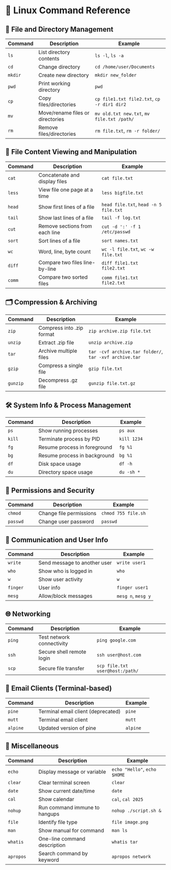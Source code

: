 # 🐧 Linux Command Reference

## 📁 File and Directory Management

| Command      | Description                         | Example                              |
|--------------|-------------------------------------|--------------------------------------|
| `ls`         | List directory contents             | `ls -l`, `ls -a`                     |
| `cd`         | Change directory                    | `cd /home/user/Documents`           |
| `mkdir`      | Create new directory                | `mkdir new_folder`                  |
| `pwd`        | Print working directory             | `pwd`                                |
| `cp`         | Copy files/directories              | `cp file1.txt file2.txt`, `cp -r dir1 dir2` |
| `mv`         | Move/rename files or directories    | `mv old.txt new.txt`, `mv file.txt /path/` |
| `rm`         | Remove files/directories            | `rm file.txt`, `rm -r folder/`      |

## 📄 File Content Viewing and Manipulation

| Command      | Description                         | Example                              |
|--------------|-------------------------------------|--------------------------------------|
| `cat`        | Concatenate and display files       | `cat file.txt`                       |
| `less`       | View file one page at a time        | `less bigfile.txt`                   |
| `head`       | Show first lines of a file          | `head file.txt`, `head -n 5 file.txt`|
| `tail`       | Show last lines of a file           | `tail -f log.txt`                    |
| `cut`        | Remove sections from each line      | `cut -d ':' -f 1 /etc/passwd`        |
| `sort`       | Sort lines of a file                | `sort names.txt`                     |
| `wc`         | Word, line, byte count              | `wc -l file.txt`, `wc -w file.txt`   |
| `diff`       | Compare two files line-by-line      | `diff file1.txt file2.txt`           |
| `comm`       | Compare two sorted files            | `comm file1.txt file2.txt`           |

## 🗂️ Compression & Archiving

| Command      | Description                         | Example                              |
|--------------|-------------------------------------|--------------------------------------|
| `zip`        | Compress into .zip format           | `zip archive.zip file.txt`           |
| `unzip`      | Extract .zip file                   | `unzip archive.zip`                  |
| `tar`        | Archive multiple files              | `tar -cvf archive.tar folder/`, `tar -xvf archive.tar` |
| `gzip`       | Compress a single file              | `gzip file.txt`                      |
| `gunzip`     | Decompress .gz file                 | `gunzip file.txt.gz`                 |

## 🛠️ System Info & Process Management

| Command      | Description                         | Example                              |
|--------------|-------------------------------------|--------------------------------------|
| `ps`         | Show running processes              | `ps aux`                             |
| `kill`       | Terminate process by PID            | `kill 1234`                          |
| `fg`         | Resume process in foreground        | `fg %1`                              |
| `bg`         | Resume process in background        | `bg %1`                              |
| `df`         | Disk space usage                    | `df -h`                              |
| `du`         | Directory space usage               | `du -sh *`                           |

## 🔐 Permissions and Security

| Command      | Description                         | Example                              |
|--------------|-------------------------------------|--------------------------------------|
| `chmod`      | Change file permissions             | `chmod 755 file.sh`                  |
| `passwd`     | Change user password                | `passwd`                             |

## 💬 Communication and User Info

| Command      | Description                         | Example                              |
|--------------|-------------------------------------|--------------------------------------|
| `write`      | Send message to another user        | `write user1`                        |
| `who`        | Show who is logged in               | `who`                                |
| `w`          | Show user activity                  | `w`                                  |
| `finger`     | User info                           | `finger user1`                       |
| `mesg`       | Allow/block messages                | `mesg n`, `mesg y`                   |

## 🌐 Networking

| Command      | Description                         | Example                              |
|--------------|-------------------------------------|--------------------------------------|
| `ping`       | Test network connectivity           | `ping google.com`                    |
| `ssh`        | Secure shell remote login           | `ssh user@host.com`                  |
| `scp`        | Secure file transfer                | `scp file.txt user@host:/path/`      |

## 📧 Email Clients (Terminal-based)

| Command      | Description                         | Example                              |
|--------------|-------------------------------------|--------------------------------------|
| `pine`       | Terminal email client (deprecated)  | `pine`                               |
| `mutt`       | Terminal email client               | `mutt`                               |
| `alpine`     | Updated version of pine             | `alpine`                             |

## 🧹 Miscellaneous

| Command      | Description                         | Example                              |
|--------------|-------------------------------------|--------------------------------------|
| `echo`       | Display message or variable         | `echo "Hello"`, `echo $HOME`         |
| `clear`      | Clear terminal screen               | `clear`                              |
| `date`       | Show current date/time              | `date`                               |
| `cal`        | Show calendar                       | `cal`, `cal 2025`                    |
| `nohup`      | Run command immune to hangups       | `nohup ./script.sh &`                |
| `file`       | Identify file type                  | `file image.png`                     |
| `man`        | Show manual for command             | `man ls`                             |
| `whatis`     | One-line command description        | `whatis tar`                         |
| `apropos`    | Search command by keyword           | `apropos network`                    |
